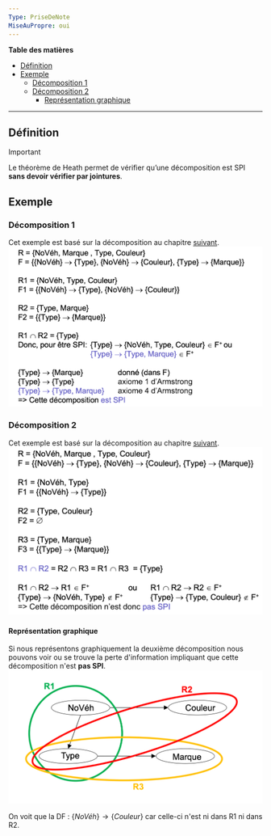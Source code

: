 ```yaml
---
Type: PriseDeNote
MiseAuPropre: oui
---
```

**Table des matières**
- [Définition](#d%C3%A9finition)
- [Exemple](#exemple)
	- [Décomposition 1](#d%C3%A9composition-1)
	- [Décomposition 2](#d%C3%A9composition-2)
		- [Représentation graphique](#repr%C3%A9sentation-graphique)
___
## Définition
>[!important]
>Le théorème de Heath permet de vérifier qu’une décomposition est SPI **sans devoir vérifier par jointures**.
## Exemple
### Décomposition 1
Cet exemple est basé sur la décomposition au chapitre [suivant](Décomposition.md#premi%C3%A8re-d%C3%A9composition).
![](/_src/img/docs/Pasted%20image%2020240103101817.png)
### Décomposition 2
Cet exemple est basé sur la décomposition au chapitre [suivant](Décomposition.md#deuxi%C3%A8me-d%C3%A9composition).
![](/_src/img/docs/Pasted%20image%2020240103102008.png)
#### Représentation graphique
Si nous représentons graphiquement la deuxième décomposition nous pouvons voir ou se trouve la perte d'information impliquant que cette décomposition n'est **pas SPI**.
![](/_src/img/docs/Pasted%20image%2020240103102556.png) 

On voit que la DF : $\{NoVéh\} \to \{Couleur\}$ car celle-ci n'est ni dans R1 ni dans R2.